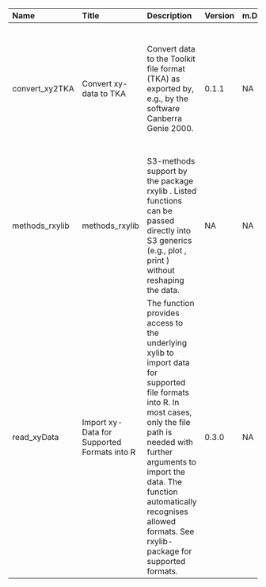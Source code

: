 

| Name           | Title                                       | Description                                                                                                                                                                                                                                                                                        | Version | m.Date | m.Time | Author                                                                                                                                                         | Citation                                                                                                                                                                                                                                                         |
|:---------------|:--------------------------------------------|:---------------------------------------------------------------------------------------------------------------------------------------------------------------------------------------------------------------------------------------------------------------------------------------------------|:--------|:-------|:-------|:---------------------------------------------------------------------------------------------------------------------------------------------------------------|:-----------------------------------------------------------------------------------------------------------------------------------------------------------------------------------------------------------------------------------------------------------------|
| convert_xy2TKA | Convert xy-data to TKA                      | Convert data to the Toolkit file format (TKA) as exported by, e.g., by the software Canberra Genie 2000.                                                                                                                                                                                           | 0.1.1   | NA     | NA     | Sebastian Kreutzer, Institute of Geography, Universität Heidelberg, Germany -                                                                               | Kreutzer, S., 2023. convert_xy2TKA(): Convert xy-data to TKA. Function version 0.1.1. In: Kreutzer, S., Friedrich, J., 2023. rxylib: Import XY-Data into R . R package version 0.2.10.9000-187. https://github.com/R-Lum/rxylib                                  |
| methods_rxylib | methods_rxylib                              | S3-methods support by the package  rxylib . Listed functions can be passed directly into S3 generics (e.g.,  plot ,  print ) without reshaping the data.                                                                                                                                           | NA      | NA     | NA     | NA                                                                                                                                                             | NA                                                                                                                                                                                                                                                               |
| read_xyData    | Import xy-Data for Supported Formats into R | The function provides access to the underlying  xylib  to import data for supported file formats into R. In most cases, only the file path is needed with further arguments to import the data. The function automatically recognises allowed formats. See  rxylib-package  for supported formats. | 0.3.0   | NA     | NA     | Sebastian Kreutzer, Institute of Geography, Ruprecht-Karl-University of Heidelberg (Germany), Johannes Friedrich, -  University of Bayreuth (Germany) -  | Kreutzer, S., Friedrich, J., 2023. read_xyData(): Import xy-Data for Supported Formats into R. Function version 0.3.0. In: Kreutzer, S., Friedrich, J., 2023. rxylib: Import XY-Data into R . R package version 0.2.10.9000-187. https://github.com/R-Lum/rxylib |

